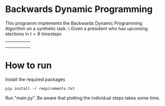 # Backwards Dynamic Programming 

This programm implements the Backwards Dynamic Programming Algorithm on a synthetic task. \\
Given a president who has upcoming elections in $t = 8$ timesteps

|   |   |   |   |   |
|---|---|---|---|---|
|   |   |   |   |   |
|   |   |   |   |   |
|   |   |   |   |   |


# How to run
Install the required packages

    pip install -r requirements.txt

Run "main.py". Be aware that plotting the individual steps takes some time.


